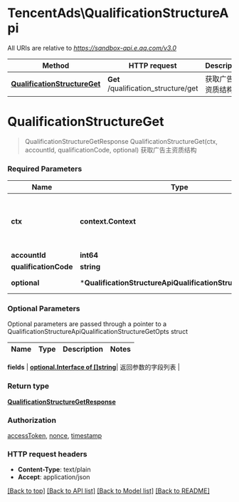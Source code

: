 # TencentAds\QualificationStructureApi

All URIs are relative to *https://sandbox-api.e.qq.com/v3.0*

Method | HTTP request | Description
------------- | ------------- | -------------
[**QualificationStructureGet**](QualificationStructureApi.md#QualificationStructureGet) | **Get** /qualification_structure/get | 获取广告主资质结构


# **QualificationStructureGet**
> QualificationStructureGetResponse QualificationStructureGet(ctx, accountId, qualificationCode, optional)
获取广告主资质结构

### Required Parameters

Name | Type | Description  | Notes
------------- | ------------- | ------------- | -------------
 **ctx** | **context.Context** | context for authentication, logging, cancellation, deadlines, tracing, etc.
  **accountId** | **int64**|  | 
  **qualificationCode** | **string**|  | 
 **optional** | ***QualificationStructureApiQualificationStructureGetOpts** | optional parameters | nil if no parameters

### Optional Parameters
Optional parameters are passed through a pointer to a QualificationStructureApiQualificationStructureGetOpts struct

Name | Type | Description  | Notes
------------- | ------------- | ------------- | -------------


 **fields** | [**optional.Interface of []string**](string.md)| 返回参数的字段列表 | 

### Return type

[**QualificationStructureGetResponse**](QualificationStructureGetResponse.md)

### Authorization

[accessToken](../README.md#accessToken), [nonce](../README.md#nonce), [timestamp](../README.md#timestamp)

### HTTP request headers

 - **Content-Type**: text/plain
 - **Accept**: application/json

[[Back to top]](#) [[Back to API list]](../README.md#documentation-for-api-endpoints) [[Back to Model list]](../README.md#documentation-for-models) [[Back to README]](../README.md)

